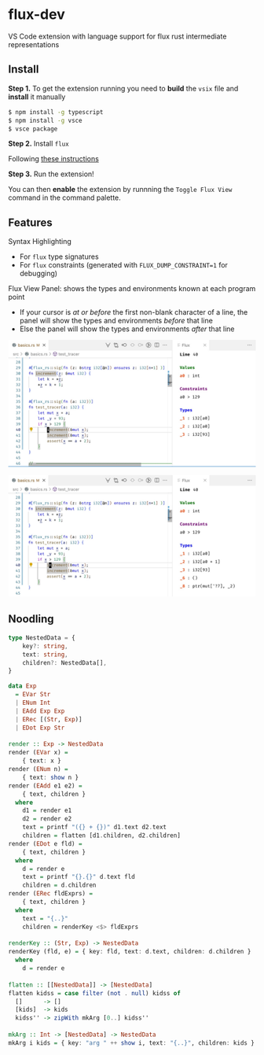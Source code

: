 # flux-dev

VS Code extension with language support for flux rust intermediate representations

## Install

**Step 1.** To get the extension running you need to **build** the `vsix` file and **install** it manually

```bash
$ npm install -g typescript
$ npm install -g vsce
$ vsce package
```

**Step 2.** Install `flux`

Following [these instructions](https://flux-rs.github.io/flux/guide/install.html)

**Step 3.** Run the extension!

You can then **enable** the extension by runnning the `Toggle Flux View` command in the command palette.

## Features

Syntax Highlighting

- For `flux` type signatures
- For `flux` constraints (generated with `FLUX_DUMP_CONSTRAINT=1` for debugging)

Flux View Panel: shows the types and environments known at each program point

- If your cursor is _at or before_ the first non-blank character of a line, the panel will show the types and environments _before_ that line
- Else the panel will show the types and environments _after_ that line

![Before Statement](static/flux_view_start.jpg)

![After Statement](static/flux_view_end.jpg)



## Noodling


```typescript
type NestedData = {
    key?: string,
    text: string,
    children?: NestedData[],
}
```

```haskell
data Exp
  = EVar Str
  | ENum Int
  | EAdd Exp Exp
  | ERec [(Str, Exp)]
  | EDot Exp Str

render :: Exp -> NestedData
render (EVar x) =
    { text: x }
render (ENum n) =
    { text: show n }
render (EAdd e1 e2) =
    { text, children }
  where
    d1 = render e1
    d2 = render e2
    text = printf "({} + {})" d1.text d2.text
    children = flatten [d1.children, d2.children]
render (EDot e fld) =
    { text, children }
  where
    d = render e
    text = printf "{}.{}" d.text fld
    children = d.children
render (ERec fldExprs) =
    { text, children }
  where
    text = "{..}"
    children = renderKey <$> fldExprs

renderKey :: (Str, Exp) -> NestedData
renderKey (fld, e) = { key: fld, text: d.text, children: d.children }
  where
    d = render e

flatten :: [[NestedData]] -> [NestedData]
flatten kidss = case filter (not . null) kidss of
  []      -> []
  [kids]  -> kids
  kidss'' -> zipWith mkArg [0..] kidss''

mkArg :: Int -> [NestedData] -> NestedData
mkArg i kids = { key: "arg " ++ show i, text: "{..}", children: kids }
```